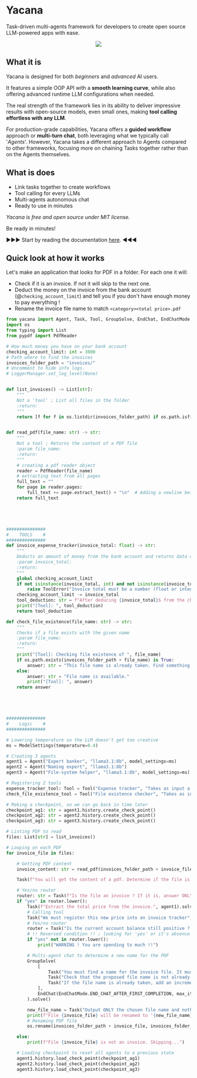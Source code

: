 # Yacana

Task-driven multi-agents framework for developers to create open source LLM-powered apps with ease.  

<p align="center">
  <img src="https://github.com/user-attachments/assets/c54b2e47-8a76-444d-9510-339acc1d16a8">
</p>

## What it is

Yacana is designed for both *beginners* and *advanced* AI users.  

It features a simple OOP API with a **smooth learning curve**, while also offering advanced runtime LLM configurations when needed.  

The real strength of the framework lies in its ability to deliver impressive results with open-source models, even small ones, making **tool calling effortless with any LLM**.  

For production-grade capabilities, Yacana offers a **guided workflow** approach or **multi-turn chat**, both leveraging what we typically call '*Agents*'. However, Yacana takes a different approach to Agents compared to other frameworks, focusing more on chaining Tasks together rather than on the Agents themselves.

## What is does

* Link tasks together to create workflows
* Tool calling for every LLMs
* Multi-agents autonomous chat
* Ready to use in minutes

*Yacana is free and open source under MIT license.*  

Be ready in minutes!  

▶️▶️▶️ Start by reading the documentation [here](https://remembersoftwares.github.io/yacana/). ◀️◀️◀️    

## Quick look at how it works

Let's make an application that looks for PDF in a folder. For each one it will:  
* Check if it is an invoice. If not it will skip to the next one.
* Deduct the money on the invoice from the bank account (@`checking_account_limit`) and tell you if you don't have enough money to pay everything !
* Rename the invoice file name to match `<category><total price>.pdf` 

```python
from yacana import Agent, Task, Tool, GroupSolve, EndChat, EndChatMode, ModelSettings, LoggerManager, ToolError
import os
from typing import List
from pypdf import PdfReader

# How much money you have on your bank account
checking_account_limit: int = 3000
# Path where to find the invoices
invoices_folder_path = "invoices/"
# Uncomment to hide info logs.
# LoggerManager.set_log_level(None)


def list_invoices() -> List[str]:
    """
    Not a 'tool' ; List all files in the folder
    :return:
    """
    return [f for f in os.listdir(invoices_folder_path) if os.path.isfile(os.path.join(invoices_folder_path, f))]


def read_pdf(file_name: str) -> str:
    """
    Not a tool ; Returns the content of a PDF file
    :param file_name:
    :return:
    """
    # creating a pdf reader object
    reader = PdfReader(file_name)
    # extracting text from all pages
    full_text = ""
    for page in reader.pages:
        full_text += page.extract_text() + "\n"  # Adding a newline between pages
    return full_text





###############
#    TOOLS    #
###############
def invoice_expense_tracker(invoice_total: float) -> str:
    """
    Deducts an amount of money from the bank account and returns data on the current balance
    :param invoice_total:
    :return:
    """
    global checking_account_limit
    if not isinstance(invoice_total, int) and not isinstance(invoice_total, float):
        raise ToolError("Invoice total must be a number (float or integer)")
    checking_account_limit -= invoice_total
    tool_deduction: str = f"After deducing {invoice_total}$ from the checking account. The current balance is now at {checking_account_limit}"
    print("[Tool]: ", tool_deduction)
    return tool_deduction

def check_file_existence(file_name: str) -> str:
    """
    Checks if a file exists with the given name
    :param file_name:
    :return:
    """
    print("[Tool]: Checking file existence of ", file_name)
    if os.path.exists(invoices_folder_path + file_name) is True:
        answer: str = "This file name is already taken. Find something else."
    else:
        answer: str = "File name is available."
        print("[Tool]: ", answer)
    return answer





###############
#    Logic    #
###############

# Lowering temperature so the LLM doesn't get too creative
ms = ModelSettings(temperature=0.4)

# Creating 3 agents
agent1 = Agent("Expert banker", "llama3.1:8b", model_settings=ms)
agent2 = Agent("Naming expert", "llama3.1:8b")
agent3 = Agent("File-system helper", "llama3.1:8b", model_settings=ms)

# Registering 2 tools
expense_tracker_tool: Tool = Tool("Expense tracker", "Takes as input a price from an invoice and deducts it from the user's account. Returns the new account balance.", invoice_expense_tracker)
check_file_existence_tool = Tool("File existence checker", "Takes as input a file name and tells if the name in already taken", check_file_existence)

# Making a checkpoint, so we can go back in time later
checkpoint_ag1: str = agent1.history.create_check_point()
checkpoint_ag2: str = agent2.history.create_check_point()
checkpoint_ag3: str = agent3.history.create_check_point()

# Listing PDF to read
files: List[str] = list_invoices()

# Looping on each PDF
for invoice_file in files:

    # Getting PDF content
    invoice_content: str = read_pdf(invoices_folder_path + invoice_file)

    Task(f"You will get the content of a pdf. Determine if the file is an invoice or not. The pdf content is the following: {invoice_content}", agent1).solve()

    # Yes/no router
    router: str = Task(f"Is the file an invoice ? If it is, answer ONLY by 'yes' else answer ONLY by 'no'.", agent1).solve().content
    if "yes" in router.lower():
        Task(f"Extract the total price from the invoice.", agent1).solve()
        # Calling tool
        Task("We must register this new price into an invoice tracker", agent1, tools=[expense_tracker_tool]).solve()
        # Yes/no router
        router = Task("Is the current account balance still positive ? Answer ONLY by 'yes' or 'no'.", agent1, forget=True).solve().content
        # !! Reversed condition !! ; looking for 'yes' or it's absence is safer than looking for 'no'
        if "yes" not in router.lower():
            print("WARNING ! You are spending to much !!")

        # Multi-agent chat to determine a new name for the PDF
        GroupSolve(
            [
                Task("You must find a name for the invoice file. It must follow this pattern: '<category>_<total_price>.pdf'", agent1),
                Task("Check that the proposed file name is not already taken.", agent3, tools=[check_file_existence_tool]),
                Task("If the file name is already taken, add an incrementation to the end of the name. Your objective is complete as soon as a correct file name is found. No need to research further.", agent2, llm_stops_by_itself=True)
            ],
            EndChat(EndChatMode.END_CHAT_AFTER_FIRST_COMPLETION, max_iterations=3)
        ).solve()

        new_file_name = Task("Output ONLY the chosen file name and nothing else", agent1).solve().content
        print(f"File {invoice_file} will be renamed to '{new_file_name}'")
        # Renaming PDF file
        os.rename(invoices_folder_path + invoice_file, invoices_folder_path + new_file_name)

    else:
        print(f"File {invoice_file} is not an invoice. Skipping...")

    # Loading checkpoint to reset all agents to a previous state
    agent1.history.load_check_point(checkpoint_ag1)
    agent2.history.load_check_point(checkpoint_ag2)
    agent3.history.load_check_point(checkpoint_ag3)
```
